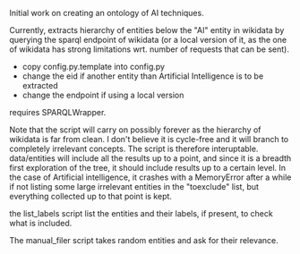 Initial work on creating an ontology of AI techniques.

Currently, extracts hierarchy of entities below the "AI" entity in wikidata by querying the sparql endpoint of wikidata (or a local version of it, as the one of wikidata has strong limitations wrt. number of requests that can be sent).

- copy config.py.template into config.py
- change the eid if another entity than Artificial Intelligence is to be extracted
- change the endpoint if using a local version

requires SPARQLWrapper.

Note that the script will carry on possibly forever as the hierarchy of wikidata is far from clean. I don't believe it is cycle-free and it will branch to completely irrelevant concepts. The script is therefore interuptable. data/entities will include all the results up to a point, and since it is a breadth first exploration of the tree, it should include results up to a certain level. In the case of Artificial intelligence, it crashes with a MemoryError after a while if not listing some large irrelevant entities in the "toexclude" list, but everything collected up to that point is kept.

the list_labels script list the entities and their labels, if present, to check what is included.

The manual_filer script takes random entities and ask for their relevance.



